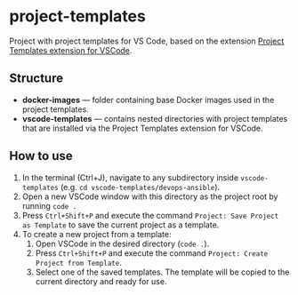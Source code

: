 # project-templates

Project with project templates for VS Code, based on the extension [Project Templates extension for VSCode](https://github.com/cantonios/vscode-project-templates).

## Structure

- **docker-images** — folder containing base Docker images used in the project templates.
- **vscode-templates** — contains nested directories with project templates that are installed via the Project Templates extension for VSCode.

## How to use

1. In the terminal (Ctrl+J), navigate to any subdirectory inside `vscode-templates` (e.g. `cd vscode-templates/devops-ansible`).
2. Open a new VSCode window with this directory as the project root by running `code .`
3. Press `Ctrl+Shift+P` and execute the command `Project: Save Project as Template` to save the current project as a template.
4. To create a new project from a template:
    1. Open VSCode in the desired directory (`code .`).
    2. Press `Ctrl+Shift+P` and execute the command `Project: Create Project from Template`.
    3. Select one of the saved templates. The template will be copied to the current directory and ready for use.
